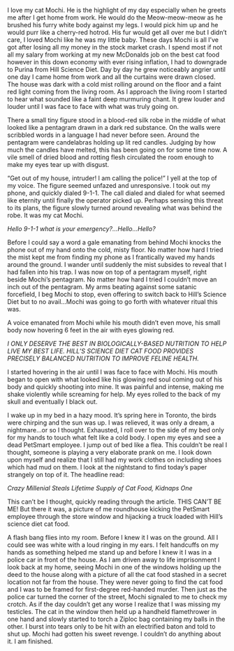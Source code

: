 I love my cat Mochi. He is the highlight of my day especially when he greets me after I get home from work. He would do the Meow-meow-meow as he brushed his furry white body against my legs. I would pick him up and he would purr like a cherry-red hotrod. His fur would get all over me but I didn’t care, I loved Mochi like he was my little baby. These days Mochi is all I’ve got after losing all my money in the stock market crash. I spend most if not all my salary from working at my new McDonalds job on the best cat food however in this down economy with ever rising inflation, I had to downgrade to Purina from Hill Science Diet. Day by day he grew noticeably angrier until one day I came home from work and all the curtains were drawn closed. The house was dark with a cold mist rolling around on the floor and a faint red light coming from the living room. As I approach the living room I started to hear what sounded like a faint deep murmuring chant. It grew louder and louder until I was face to face with what was truly going on.

There a small tiny figure stood in a blood-red silk robe in the middle of what looked like a pentagram drawn in a dark red substance. On the walls were scribbled words in a language I had never before seen. Around the pentagram were candelabras holding up lit red candles. Judging by how much the candles have melted, this has been going on for some time now. A vile smell of dried blood and rotting flesh circulated the room enough to make my eyes tear up with disgust.

“Get out of my house, intruder! I am calling the police!” I yell at the top of my voice. The figure seemed unfazed and unresponsive. I took out my phone, and quickly dialed 9-1-1. The call dialed and dialed for what seemed like eternity until finally the operator picked up. Perhaps sensing this threat to its plans, the figure slowly turned around revealing what was behind the robe. It was my cat Mochi.

*Hello 9-1-1 what is your emergency?...Hello…Hello?*

Before I could say a word a gale emanating from behind Mochi knocks the phone out of my hand onto the cold, misty floor. No matter how hard I tried the mist kept me from finding my phone as I frantically waved my hands around the ground. I wander until suddenly the mist subsides to reveal that I had fallen into his trap. I was now on top of a pentagram myself, right beside Mochi’s pentagram. No matter how hard I tried I couldn’t move an inch out of the pentagram. My arms beating against some satanic forcefield, I beg Mochi to stop, even offering to switch back to Hill’s Science Diet but to no avail…Mochi was going to go forth with whatever ritual this was.

A voice emanated from Mochi while his mouth didn’t even move, his small body now hovering 6 feet in the air with eyes glowing red.

*I ONLY DESERVE THE BEST IN BIOLOGICALLY-BASED NUTRITION TO HELP LIVE MY BEST LIFE. HILL’S SCIENCE DIET CAT FOOD PROVIDES PRECISELY BALANCED NUTRITION TO IMPROVE FELINE HEALTH.*

I started hovering in the air until I was face to face with Mochi. His mouth began to open with what looked like his glowing red soul coming out of his body and quickly shooting into mine. It was painful and intense, making me shake violently while screaming for help. My eyes rolled to the back of my skull and eventually I black out.

I wake up in my bed in a hazy mood. It’s spring here in Toronto, the birds were chirping and the sun was up. I was relieved, it was only a dream, a nightmare…or so I thought. Exhausted, I roll over to the side of my bed only for my hands to touch what felt like a cold body. I open my eyes and see a dead PetSmart employee. I jump out of bed like a flea. This couldn’t be real I thought, someone is playing a very elaborate prank on me. I look down upon myself and realize that I still had my work clothes on including shoes which had mud on them. I look at the nightstand to find today’s paper strangely on top of it. The headline read:

*Crazy Millenial Steals Lifetime Supply of Cat Food, Kidnaps One*

This can’t be I thought, quickly reading through the article. THIS CAN’T BE ME! But there it was, a picture of me roundhouse kicking the PetSmart employee through the store window and hijacking a truck loaded with Hill’s science diet cat food.

A flash bang flies into my room. Before I knew it I was on the ground. All I could see was white with a loud ringing in my ears. I felt handcuffs on my hands as something helped me stand up and before I knew it I was in a police car in front of the house. As I am driven away to life imprisonment I look back at my home, seeing Mochi in one of the windows holding up the deed to the house along with a picture of all the cat food stashed in a secret location not far from the house. They were never going to find the cat food and I was to be framed for first-degree red-handed murder. Then just as the police car turned the corner of the street, Mochi signaled to me to check my crotch. As if the day couldn’t get any worse I realize that I was missing my testicles. The cat in the window then held up a handheld flamethrower in one hand and slowly started to torch a Ziploc bag containing my balls in the other. I burst into tears only to be hit with an electrified baton and told to shut up. Mochi had gotten his sweet revenge. I couldn’t do anything about it. I am finished.